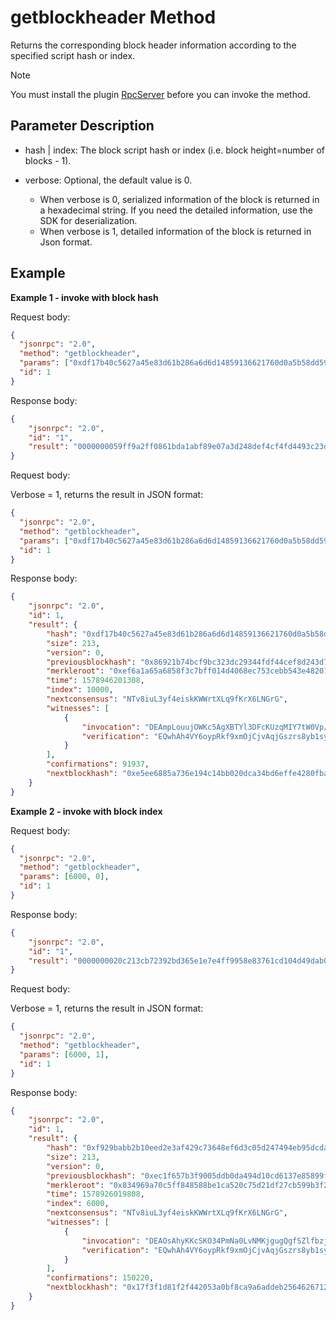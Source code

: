 ﻿# getblockheader Method

Returns the corresponding block header information according to the specified script hash or index.

> [!Note]
>
> You must install the plugin [RpcServer](https://github.com/neo-project/neo-modules/releases) before you can invoke the method.

## Parameter Description

* hash | index: The block script hash or index (i.e. block height=number of blocks - 1).

* verbose: Optional, the default value is 0. 
  * When verbose is 0, serialized information of the block is returned in a hexadecimal string. If you need the detailed information, use the SDK for deserialization. 
  * When verbose is 1, detailed information of the block is returned in Json format. 

## Example

**Example 1 - invoke with block hash**

Request body:

```json
{
  "jsonrpc": "2.0",
  "method": "getblockheader",
  "params": ["0xdf17b40c5627a45e83d61b286a6d6d14859136621760d0a5b58dd59d18fd53d4", 0],
  "id": 1
}
```

Response body:

```json
{
    "jsonrpc": "2.0", 
    "id": "1", 
    "result": "0000000059ff9a2ff0861bda1abf89e07a3d248def4cf4fd4493c23d32bcf9bc741b92867ac9948cd23059eb880182e443b5eb3c75ec68404d01ff7b3c8f85a6651a6aefdc0687a06f0100001027000057c8f7a5b8d6758f18fb906eaf03f007da0a9f2601420c4026a4ba2eba339629ce40817053625dc315c294cea30863bb56d15a7fb2f3445d615fa0d201b940e3df662c71b200e355b8193e746b36143dcb9de3669962fc852b110c21021e1563aa32a5191ff7198e8c28ef02a8c6b33aecf326f5b32c6a620138d4201b110b413073b3bb00"
}
```

Request body:

Verbose = 1, returns the result in JSON format:

```json
{
  "jsonrpc": "2.0",
  "method": "getblockheader",
  "params": ["0xdf17b40c5627a45e83d61b286a6d6d14859136621760d0a5b58dd59d18fd53d4", 1],
  "id": 1
}
```

Response body:

```json
{
    "jsonrpc": "2.0",
    "id": 1,
    "result": {
        "hash": "0xdf17b40c5627a45e83d61b286a6d6d14859136621760d0a5b58dd59d18fd53d4",
        "size": 213,
        "version": 0,
        "previousblockhash": "0x86921b74bcf9bc323dc29344fdf44cef8d243d7ae089bf1ada1b86f02f9aff59",
        "merkleroot": "0xef6a1a65a6858f3c7bff014d4068ec753cebb543e4820188eb5930d28c94c97a",
        "time": 1578946201308,
        "index": 10000,
        "nextconsensus": "NTv8iuL3yf4eiskKWWrtXLq9fKrX6LNGrG",
        "witnesses": [
            {
                "invocation": "DEAmpLouujOWKc5AgXBTYl3DFcKUzqMIY7tW0Vp/svNEXWFfoNIBuUDj32YscbIA41W4GT50azYUPcud42aZYvyF",
                "verification": "EQwhAh4VY6oypRkf9xmOjCjvAqjGszrs8yb1syxqYgE41CAbEQtBMHOzuw=="
            }
        ],
        "confirmations": 91937,
        "nextblockhash": "0xe5ee6885a736e194c14bb020dca34bd6effe4280fbaec4542e41e4bebd8d4870"
    }
}
```

**Example 2 - invoke with block index**

Request body:

```json
{
  "jsonrpc": "2.0",
  "method": "getblockheader",
  "params": [6000, 0],
  "id": 1
}
```

Response body:

```json
{
    "jsonrpc": "2.0", 
    "id": "1", 
    "result": "0000000020c213cb72392bd365e1e7e4ff9958e83761cd104d49dab0dd05903f7b651fec9939608fd01705162af2b399b57cf21dd2750c52cae18b5848f85f0ca7694983e014539f6f0100007017000057c8f7a5b8d6758f18fb906eaf03f007da0a9f2601420c400eb0087228a71228edf83e635ad0bbcd30a8e0ba04207d26657dbce334e8ea1fa7b6684a393bc6d1e054df39927e9bdf3d89e3cd9cf760a5f8639ae5b27ecc822b110c21021e1563aa32a5191ff7198e8c28ef02a8c6b33aecf326f5b32c6a620138d4201b110b413073b3bb00"
}
```

Request body:

Verbose = 1, returns the result in JSON format:

```json
{
  "jsonrpc": "2.0",
  "method": "getblockheader",
  "params": [6000, 1],
  "id": 1
}
```

Response body:

```json
{
    "jsonrpc": "2.0",
    "id": 1,
    "result": {
        "hash": "0xf929babb2b10eed2e3af429c73648ef6d3c05d247494eb95dcdae53a77236ddf",
        "size": 213,
        "version": 0,
        "previousblockhash": "0xec1f657b3f9005ddb0da494d10cd6137e85899ffe4e7e165d32b3972cb13c220",
        "merkleroot": "0x834969a70c5ff848588be1ca520c75d21df27cb599b3f22a160517d08f603999",
        "time": 1578926019808,
        "index": 6000,
        "nextconsensus": "NTv8iuL3yf4eiskKWWrtXLq9fKrX6LNGrG",
        "witnesses": [
            {
                "invocation": "DEAOsAhyKKcSKO34PmNa0LvNMKjgugQgfSZlfbzjNOjqH6e2aEo5O8bR4FTfOZJ+m989iePNnPdgpfhjmuWyfsyC",
                "verification": "EQwhAh4VY6oypRkf9xmOjCjvAqjGszrs8yb1syxqYgE41CAbEQtBMHOzuw=="
            }
        ],
        "confirmations": 150220,
        "nextblockhash": "0x17f3f1d81f2f442053a0bf8ca9a6addeb25646267127bb3b43884f61ed9a2822"
    }
}
```

